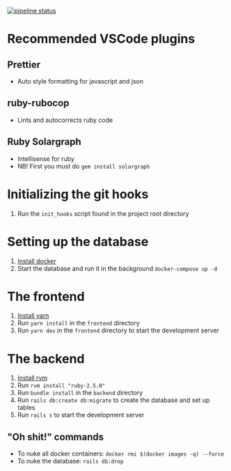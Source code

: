 [![pipeline status](https://inf2900v18.cs.uit.no/team4/volkano/badges/development/pipeline.svg)](https://inf2900v18.cs.uit.no/team4/volkano/commits/development)

# Recommended VSCode plugins

## Prettier

* Auto style formatting for javascript and json

## ruby-rubocop

* Lints and autocorrects ruby code

## Ruby Solargraph

* Intellisense for ruby
* NB! First you must do `gem install solargraph`

# Initializing the git hooks

1. Run the `init_hooks` script found in the project root directory

# Setting up the database

1. [Install docker](https://docs.docker.com/engine/installation/)
2. Start the database and run it in the background `docker-compose up -d`

# The frontend

1. [Install yarn](https://yarnpkg.com/lang/en/docs/install/)
2. Run `yarn install` in the `frontend` directory
3. Run `yarn dev` in the `frontend` directory to start the development server

# The backend

1. [Install rvm](https://rvm.io/)
2. Run `rvm install "ruby-2.5.0"`
3. Run `bundle install` in the `backend` directory
4. Run `rails db:create db:migrate` to create the database and set up tables
5. Run `rails s` to start the development server

## "Oh shit!" commands

* To nuke all docker containers: `docker rmi $(docker images -q) --force`
* To nuke the database: `rails db:drop`
